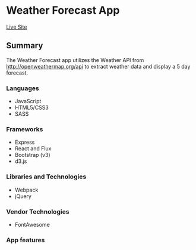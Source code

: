 # Weather Forecast App

[Live Site][live]

[live]: placeholder

## Summary

The Weather Forecast app utilizes the Weather API from http://openweathermap.org/api to extract weather data and display a 5 day forecast.  

### Languages

* JavaScript
* HTML5/CSS3
* SASS

### Frameworks

* Express
* React and Flux
* Bootstrap (v3)
* d3.js

### Libraries and Technologies

* Webpack
* jQuery

### Vendor Technologies

* FontAwesome

### App features
